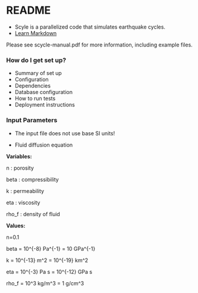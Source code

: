 # README #

* Scyle is a parallelized code that simulates earthquake cycles.
* [Learn Markdown](https://bitbucket.org/tutorials/markdowndemo)


Please see scycle-manual.pdf for more information, including example files.

### How do I get set up? ###

* Summary of set up
* Configuration
* Dependencies
* Database configuration
* How to run tests
* Deployment instructions

### Input Parameters ###

* The input file does not use base SI units!

- Fluid diffusion equation

**Variables:**

n : porosity

beta : compressibility

k : permeability

eta : viscosity

rho_f : density of fluid


**Values:**

n=0.1

beta =  10^{-8} Pa^{-1} = 10  GPa^{-1}

k = 10^{-13} m^2 = 10^{-19} km^2

eta = 10^{-3} Pa s = 10^{-12} GPa s

rho_f = 10^3 kg/m^3 = 1 g/cm^3

